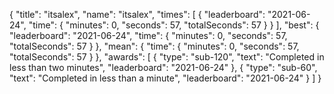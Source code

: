 {
  "title": "itsalex",
  "name": "itsalex",
  "times": [
    {
      "leaderboard": "2021-06-24",
      "time": {
        "minutes": 0,
        "seconds": 57,
        "totalSeconds": 57
      }
    }
  ],
  "best": {
    "leaderboard": "2021-06-24",
    "time": {
      "minutes": 0,
      "seconds": 57,
      "totalSeconds": 57
    }
  },
  "mean": {
    "time": {
      "minutes": 0,
      "seconds": 57,
      "totalSeconds": 57
    }
  },
  "awards": [
    {
      "type": "sub-120",
      "text": "Completed in less than two minutes",
      "leaderboard": "2021-06-24"
    },
    {
      "type": "sub-60",
      "text": "Completed in less than a minute",
      "leaderboard": "2021-06-24"
    }
  ]
}